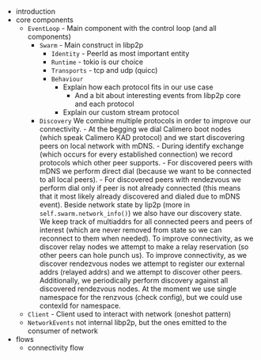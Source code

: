 - introduction
- core components
    - `EventLoop` - Main component with the control loop (and all components)
        - `Swarm` - Main construct in libp2p
            - `Identity` - PeerId as most important entity
            - `Runtime` - tokio is our choice
            - `Transports` - tcp and udp (quicc)
            - `Behaviour`
                - Explain how each protocol fits in our use case
                    - And a bit about interesting events from libp2p core and each protocol
                - Explain our custom stream protocol
        - `Discovery`
            We combine multiple protocols in order to improve our connectivity. 
                - At the begging we dial Calimero boot nodes (which speak Calimero KAD protocol) and we start discovering peers on local network with mDNS.
                - During identify exchange (which occurs for every established connection) we record protocols which other peer supports.
                - For discovered peers with mDNS we perform direct dial (because we want to be connected to all local peers).
                - For discovered peers with rendezvous we perform dial only if peer is not already connected (this means that it most likely already discovered and dialed due to mDNS event).
            Beside network state by lip2p (more in `self.swarm.network_info()`) we also have our discovery state.
            We keep track of multiaddrs for all connected peers and peers of interest (which are never removed from state so we can reconnect to them when needed).
            To improve connectivity, as we discover relay nodes we attempt to make a relay reservation (so other peers can hole punch us). 
            To improve connectivity, as we discover rendezvous nodes we attempt to register our external addrs (relayed addrs) and we attempt to discover other peers. Additionally, we periodically perform discovery against all discovered rendezvous nodes. At the moment we use single namespace for the renzvous (check config), but we could use contexId for namespace.
    - `Client` - Client used to interact with network (oneshot pattern)
    -  `NetworkEvents` not internal libp2p, but the ones emitted to the consumer of network
- flows
    - connectivity flow
